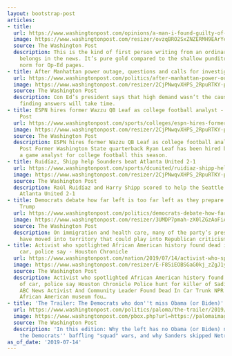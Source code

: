 ```yaml
---
layout: bootstrap-post
articles:
- title: 
  url: https://www.washingtonpost.com/opinions/a-man-i-found-guilty-of-dealing-drugs-died-in-prison-i-wish-i-could-take-that-verdict-back/2019/07/09/a770960a-9d19-11e9-9ed4-c9089972ad5a_story.html
  image: https://www.washingtonpost.com/resizer/ovzqBRO2SxZNZERMH9EArYeaz4w=/1484x0/arc-anglerfish-washpost-prod-washpost.s3.amazonaws.com/public/VTE3QHFDLAI6TPKW5LDLWAWQDU.jpg
  source: The Washington Post
  description: This is the kind of first person writing from an ordinary citizen that
    belongs in the news. It’s pure gold compared to the shallow punditry that’s the
    norm for Op-Ed pages.
- title: After Manhattan power outage, questions and calls for investigations
  url: https://www.washingtonpost.com/politics/after-manhattan-power-outage-questions-and-calls-for-investigations/2019/07/14/56e22812-a673-11e9-86dd-d7f0e60391e9_story.html
  image: https://www.washingtonpost.com/resizer/2CjPNwqvXHPS_2RpuRTKY-p3eVo=/1484x0/www.washingtonpost.com/pb/resources/img/twp-social-share.png
  source: The Washington Post
  description: Con Ed’s president says that high demand wasn’t the cause but that
    finding answers will take time.
- title: ESPN hires former Wazzu QB Leaf as college football analyst - Washington
    Post
  url: https://www.washingtonpost.com/sports/colleges/espn-hires-former-wazzu-qb-leaf-as-college-football-analyst/2019/07/14/e87d629a-a688-11e9-8733-48c87235f396_story.html
  image: https://www.washingtonpost.com/resizer/2CjPNwqvXHPS_2RpuRTKY-p3eVo=/1484x0/www.washingtonpost.com/pb/resources/img/twp-social-share.png
  source: The Washington Post
  description: ESPN hires former Wazzu QB Leaf as college football analyst Washington
    Post Former Washington State quarterback Ryan Leaf has been hired by ESPN to be
    a game analyst for college football this season.
- title: Ruidíaz, Shipp help Sounders beat Atlanta United 2-1
  url: https://www.washingtonpost.com/sports/dcunited/ruidiaz-shipp-help-sounders-beat-atlanta-united-2-1/2019/07/14/8324bbd8-a687-11e9-8733-48c87235f396_story.html
  image: https://www.washingtonpost.com/resizer/2CjPNwqvXHPS_2RpuRTKY-p3eVo=/1484x0/www.washingtonpost.com/pb/resources/img/twp-social-share.png
  source: The Washington Post
  description: Raúl Ruidíaz and Harry Shipp scored to help the Seattle Sounders beat
    Atlanta United 2-1
- title: Democrats debate how far left is too far left as they prepare to take on
    Trump
  url: https://www.washingtonpost.com/politics/democrats-debate-how-far-left-is-too-far-left/2019/07/14/deb8ce90-9f38-11e9-9ed4-c9089972ad5a_story.html
  image: https://www.washingtonpost.com/resizer/3UMDP7pmah-zX0lZGzAoFiAILUA=/1484x0/arc-anglerfish-washpost-prod-washpost.s3.amazonaws.com/public/LVTPN3VFQQI6TNZSIGTZYJKRX4.jpg
  source: The Washington Post
  description: On immigration and health care, many of the party’s presidential candidates
    have moved into territory that could play into Republican criticisms.
- title: Activist who spotlighted African American history found dead in trunk of
    car, police say - Houston Chronicle
  url: https://www.washingtonpost.com/nation/2019/07/14/activist-who-spotlighted-african-american-history-found-dead-trunk-car-police-say/
  image: https://www.washingtonpost.com/resizer/E-F85iEOBSGaG0kj_zZgJ1yIWM8=/1484x0/arc-anglerfish-washpost-prod-washpost.s3.amazonaws.com/public/CFZAUWFGMUI6TBZTJDEHENPTSY.jpg
  source: The Washington Post
  description: Activist who spotlighted African American history found dead in trunk
    of car, police say Houston Chronicle Police hunt for killer of Sadie Roberts-Joseph
    ABC News Activist And Community Leader Found Dead In Car Trunk NPR Founder of
    African American museum fou…
- title: 'The Trailer: The Democrats who don''t miss Obama (or Biden)'
  url: https://www.washingtonpost.com/politics/paloma/the-trailer/2019/07/14/the-trailer-the-democrats-who-don-t-miss-obama-or-biden/5d288ae71ad2e552a21d53ab/
  image: https://www.washingtonpost.com/pbox.php?url=https://palomaimages.washingtonpost.com/pr2/da3953e05ea8b11575783d3be759d85e-2250-1500-70-8-Election_2020_Elizabeth_Warren_397646c75f_tstmp_1563135488.jpg&w=1484&op=resize&opt=1&filter=antialias&t=20170517
  source: The Washington Post
  description: 'In this edition: Why the left has no Obama (or Biden) nostalgia, demystifying
    the Democrats'' baffling "squad" wars, and why Sanders skipped Netroots.'
as_of_date: '2019-07-14'
---
```


